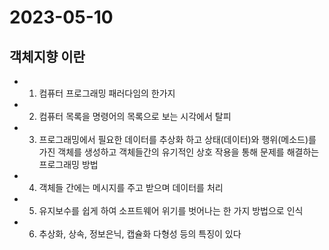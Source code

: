 # 2023-05-10
## 객체지향 이란
- 1. 컴퓨터 프로그래밍 패러다임의 한가지
- 2. 컴퓨터 목록을 명령어의 목록으로 보는 시각에서 탈피
- 3. 프로그래밍에서 필요한 데이터를 추상화 하고 상태(데이터)와 행위(메소드)를 가진 객체를 생성하고 객체들간의 유기적인 상호 작용을 통해 문제를 해결하는 프로그래밍 방법
- 4. 객체들 간에는 메시지를 주고 받으며 데이터를 처리
- 5. 유지보수를 쉽게 하여 소프트웨어 위기를 벗어나는 한 가지 방법으로 인식
- 6. 추상화, 상속, 정보은닉, 캡슐화 다형성 등의 특징이 있다